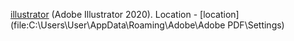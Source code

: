 [illustrator](https://github.com/sergebro/dotfiles/tree/main/.config/illustrator-win) (Adobe Illustrator 2020). Location - [location](file:C:\Users\User\AppData\Roaming\Adobe\Adobe PDF\Settings\)
